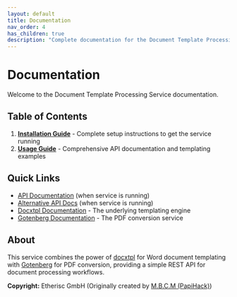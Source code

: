 ```yaml
---
layout: default
title: Documentation
nav_order: 4
has_children: true
description: "Complete documentation for the Document Template Processing Service."
---
```


# Documentation

Welcome to the Document Template Processing Service documentation.

## Table of Contents

1. **[Installation Guide](installation.md)** - Complete setup instructions to get the service running
2. **[Usage Guide](usage.md)** - Comprehensive API documentation and templating examples

## Quick Links

- [API Documentation](http://localhost:8000/docs) (when service is running)
- [Alternative API Docs](http://localhost:8000/redoc) (when service is running)
- [Docxtpl Documentation](https://docxtpl.readthedocs.io/) - The underlying templating engine
- [Gotenberg Documentation](https://gotenberg.dev/) - The PDF conversion service

## About

This service combines the power of [docxtpl](https://github.com/elapouya/python-docx-template) for Word document templating with [Gotenberg](https://gotenberg.dev) for PDF conversion, providing a simple REST API for document processing workflows.

**Copyright:** Etherisc GmbH (Originally created by [M.B.C.M (PapiHack)](https://github.com/PapiHack)) 